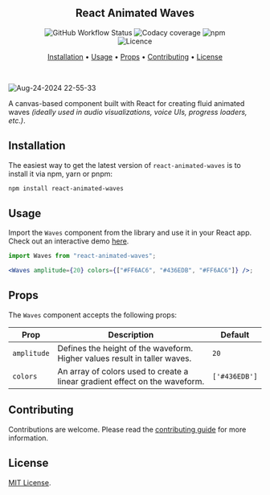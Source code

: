 <div align="center">
  
## React Animated Waves

<p align="center" style="width: 80%; margin: auto">
<img alt="GitHub Workflow Status" src="https://img.shields.io/github/actions/workflow/status/agrawal-rohit/react-animated-waves/Publish.yml">
<img alt="Codacy coverage" src="https://img.shields.io/codacy/coverage/09220ab3d193472ba76d1ad50f11ee51">
<img alt="npm" src="https://img.shields.io/npm/dw/react-animated-waves">
<img alt="Licence" src="https://img.shields.io/github/license/agrawal-rohit/react-animated-waves">
</p>

[Installation](#installation) • [Usage](#usage) • [Props](#props) • [Contributing](#contributing) • [License](#license)
</div>

<br />

![Aug-24-2024 22-55-33](https://cdn.rohit.build/github-gifs%3Areact-animated-waves.gif)

A canvas-based component built with React for creating fluid animated waves _(ideally used in audio visualizations, voice UIs, progress loaders, etc.)_.

## Installation

The easiest way to get the latest version of `react-animated-waves` is to install it via npm, yarn or pnpm:

```bash
npm install react-animated-waves
```

## Usage

Import the `Waves` component from the library and use it in your React app. Check out an interactive demo [here](https://codesandbox.io/p/sandbox/react-animated-waves-example-6z9hlh).

```jsx
import Waves from "react-animated-waves";

<Waves amplitude={20} colors={["#FF6AC6", "#436EDB", "#FF6AC6"]} />;
```

## Props

The `Waves` component accepts the following props:

| Prop        | Description                                                                 | Default       |
| ----------- | --------------------------------------------------------------------------- | ------------- |
| `amplitude` | Defines the height of the waveform. Higher values result in taller waves.   | `20`          |
| `colors`    | An array of colors used to create a linear gradient effect on the waveform. | `['#436EDB']` |

## Contributing

Contributions are welcome. Please read the [contributing guide](CONTRIBUTING.md) for more information.

## License

[MIT License](LICENSE).

